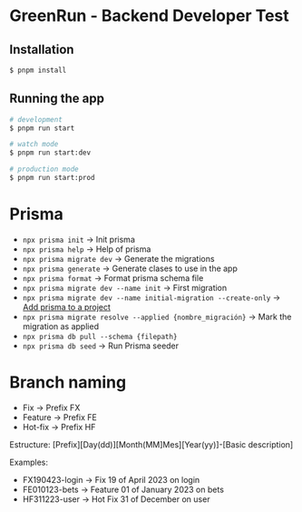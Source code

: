# GreenRun - Backend Developer Test

## Installation

```bash
$ pnpm install
```

## Running the app

```bash
# development
$ pnpm run start

# watch mode
$ pnpm run start:dev

# production mode
$ pnpm run start:prod
```

# Prisma

- `npx prisma init` -> Init prisma
- `npx prisma help` -> Help of prisma
- `npx prisma migrate dev` -> Generate the migrations
- `npx prisma generate` -> Generate clases to use in the app
- `npx prisma format` -> Format prisma schema file
- `npx prisma migrate dev --name init` -> First migration
- `npx prisma migrate dev --name initial-migration --create-only` -> [Add prisma to a project](https://www.prisma.io/docs/guides/database/developing-with-prisma-migrate/add-prisma-migrate-to-a-project)
- `npx prisma migrate resolve --applied {nombre_migración}` -> Mark the migration as applied
- `npx prisma db pull --schema {filepath}`
- `npx prisma db seed` -> Run Prisma seeder

# Branch naming

- Fix → Prefix FX
- Feature → Prefix FE
- Hot-fix → Prefix HF

Estructure: [Prefix][Day(dd)][Month(MM]Mes][Year(yy)]-[Basic description]

Examples: 

- FX190423-login → Fix 19 of April 2023 on login
- FE010123-bets → Feature 01 of January 2023 on bets
- HF311223-user → Hot Fix 31 of December on user
